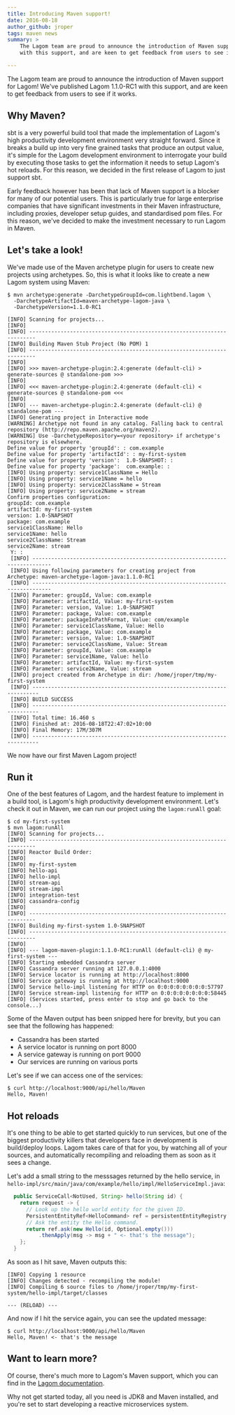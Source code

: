 ```yaml
---
title: Introducing Maven support!
date: 2016-08-18
author_github: jroper
tags: maven news
summary: >
    The Lagom team are proud to announce the introduction of Maven support for Lagom!  We've published Lagom 1.1.0-RC1
    with this support, and are keen to get feedback from users to see if it works.

---
```


The Lagom team are proud to announce the introduction of Maven support for Lagom!  We've published Lagom 1.1.0-RC1 with this support, and are keen to get feedback from users to see if it works.

## Why Maven?

sbt is a very powerful build tool that made the implementation of Lagom's high productivity development environment very straight forward. Since it breaks a build up into very fine grained tasks that produce an output value, it's simple for the Lagom development environment to interrogate your build by executing those tasks to get the information it needs to setup Lagom's hot reloads. For this reason, we decided in the first release of Lagom to just support sbt.

Early feedback however has been that lack of Maven support is a blocker for many of our potential users. This is particularly true for large enterprise companies that have significant investments in their Maven infrastructure, including proxies, developer setup guides, and standardised pom files.  For this reason, we've decided to make the investment necessary to run Lagom in Maven.

## Let's take a look!

We've made use of the Maven archetype plugin for users to create new projects using archetypes.  So, this is what it looks like to create a new Lagom system using Maven:

```console
$ mvn archetype:generate -DarchetypeGroupId=com.lightbend.lagom \
  -DarchetypeArtifactId=maven-archetype-lagom-java \
  -DarchetypeVersion=1.1.0-RC1

[INFO] Scanning for projects...
[INFO]                                                                         
[INFO] ------------------------------------------------------------------------
[INFO] Building Maven Stub Project (No POM) 1
[INFO] ------------------------------------------------------------------------
[INFO] 
[INFO] >>> maven-archetype-plugin:2.4:generate (default-cli) > generate-sources @ standalone-pom >>>
[INFO] 
[INFO] <<< maven-archetype-plugin:2.4:generate (default-cli) < generate-sources @ standalone-pom <<<
[INFO] 
[INFO] --- maven-archetype-plugin:2.4:generate (default-cli) @ standalone-pom ---
[INFO] Generating project in Interactive mode
[WARNING] Archetype not found in any catalog. Falling back to central repository (http://repo.maven.apache.org/maven2).
[WARNING] Use -DarchetypeRepository=<your repository> if archetype's repository is elsewhere.
Define value for property 'groupId': : com.example
Define value for property 'artifactId': : my-first-system
Define value for property 'version':  1.0-SNAPSHOT: : 
Define value for property 'package':  com.example: : 
[INFO] Using property: service1ClassName = Hello
[INFO] Using property: service1Name = hello
[INFO] Using property: service2ClassName = Stream
[INFO] Using property: service2Name = stream
Confirm properties configuration:
groupId: com.example
artifactId: my-first-system
version: 1.0-SNAPSHOT
package: com.example
service1ClassName: Hello
service1Name: hello
service2ClassName: Stream
service2Name: stream
 Y: : 
 [INFO] ----------------------------------------------------------------------------
 [INFO] Using following parameters for creating project from Archetype: maven-archetype-lagom-java:1.1.0-RC1
 [INFO] ----------------------------------------------------------------------------
 [INFO] Parameter: groupId, Value: com.example
 [INFO] Parameter: artifactId, Value: my-first-system
 [INFO] Parameter: version, Value: 1.0-SNAPSHOT
 [INFO] Parameter: package, Value: com.example
 [INFO] Parameter: packageInPathFormat, Value: com/example
 [INFO] Parameter: service1ClassName, Value: Hello
 [INFO] Parameter: package, Value: com.example
 [INFO] Parameter: version, Value: 1.0-SNAPSHOT
 [INFO] Parameter: service2ClassName, Value: Stream
 [INFO] Parameter: groupId, Value: com.example
 [INFO] Parameter: service1Name, Value: hello
 [INFO] Parameter: artifactId, Value: my-first-system
 [INFO] Parameter: service2Name, Value: stream
 [INFO] project created from Archetype in dir: /home/jroper/tmp/my-first-system
 [INFO] ------------------------------------------------------------------------
 [INFO] BUILD SUCCESS
 [INFO] ------------------------------------------------------------------------
 [INFO] Total time: 16.460 s
 [INFO] Finished at: 2016-08-18T22:47:02+10:00
 [INFO] Final Memory: 17M/307M
 [INFO] ------------------------------------------------------------------------
```

We now have our first Maven Lagom project!

## Run it

One of the best features of Lagom, and the hardest feature to implement in a build tool, is Lagom's high productivity development environment.  Let's check it out in Maven, we can run our project using the `lagom:runAll` goal:

```console
$ cd my-first-system
$ mvn lagom:runAll
[INFO] Scanning for projects...
[INFO] ------------------------------------------------------------------------
[INFO] Reactor Build Order:
[INFO] 
[INFO] my-first-system
[INFO] hello-api
[INFO] hello-impl
[INFO] stream-api
[INFO] stream-impl
[INFO] integration-test
[INFO] cassandra-config
[INFO]                                                                         
[INFO] ------------------------------------------------------------------------
[INFO] Building my-first-system 1.0-SNAPSHOT
[INFO] ------------------------------------------------------------------------
[INFO] 
[INFO] --- lagom-maven-plugin:1.1.0-RC1:runAll (default-cli) @ my-first-system ---
[INFO] Starting embedded Cassandra server
[INFO] Cassandra server running at 127.0.0.1:4000
[INFO] Service locator is running at http://localhost:8000
[INFO] Service gateway is running at http://localhost:9000
[INFO] Service hello-impl listening for HTTP on 0:0:0:0:0:0:0:0:57797
[INFO] Service stream-impl listening for HTTP on 0:0:0:0:0:0:0:0:58445
[INFO] (Services started, press enter to stop and go back to the console...)
```

Some of the Maven output has been snipped here for brevity, but you can see that the following has happened:

* Cassandra has been started
* A service locator is running on port 8000
* A service gateway is running on port 9000
* Our services are running on various ports

Let's see if we can access one of the services:

```console
$ curl http://localhost:9000/api/hello/Maven
Hello, Maven!
```

## Hot reloads

It's one thing to be able to get started quickly to run services, but one of the biggest productivity killers that developers face in development is build/deploy loops.  Lagom takes care of that for you, by watching all of your sources, and automatically recompiling and reloading them as soon as it sees a change.

Let's add a small string to the messsages returned by the hello service, in `hello-impl/src/main/java/com/example/hello/impl/HelloServiceImpl.java`:

```java
  public ServiceCall<NotUsed, String> hello(String id) {
    return request -> {
      // Look up the hello world entity for the given ID.
      PersistentEntityRef<HelloCommand> ref = persistentEntityRegistry.refFor(HelloEntity.class, id);
      // Ask the entity the Hello command.
      return ref.ask(new Hello(id, Optional.empty()))
          .thenApply(msg -> msg + " <- that's the message");
    };
  }
```

As soon as I hit save, Maven outputs this:

```console
[INFO] Copying 1 resource
[INFO] Changes detected - recompiling the module!
[INFO] Compiling 6 source files to /home/jroper/tmp/my-first-system/hello-impl/target/classes

--- (RELOAD) ---
```

And now if I hit the service again, you can see the updated message:

```console
$ curl http://localhost:9000/api/hello/Maven
Hello, Maven! <- that's the message
```

## Want to learn more?

Of course, there's much more to Lagom's Maven support, which you can find in the [Lagom documentation](http://www.lagomframework.com/documentation/1.1.x/java/Home.html).

Why not get started today, all you need is JDK8 and Maven installed, and you're set to start developing a reactive microservices system.
